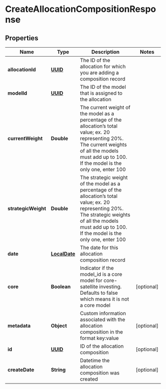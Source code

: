 
# CreateAllocationCompositionResponse

## Properties
Name | Type | Description | Notes
------------ | ------------- | ------------- | -------------
**allocationId** | [**UUID**](UUID.md) | The ID of the allocation for which you are adding a composition record | 
**modelId** | [**UUID**](UUID.md) | The ID of the model that is assigned to the allocation | 
**currentWeight** | **Double** | The current weight of the model as a percentage of the allocation’s total value; ex. 20 representing 20%. The current weights of all the models must add up to 100. If the model is the only one, enter 100 | 
**strategicWeight** | **Double** | The strategic weight of the model as a percentage of the allocation’s total value; ex. 20 representing 20%. The strategic weights of all the models must add up to 100. If the model is the only one, enter 100 | 
**date** | [**LocalDate**](LocalDate.md) | The date for this allocation composition record | 
**core** | **Boolean** | Indicator if the model_id is a core model for core-satellite investing. Defaults to false which means it is not a core model |  [optional]
**metadata** | **Object** | Custom information associated with the allocation composition in the format key:value |  [optional]
**id** | [**UUID**](UUID.md) | ID of the allocation composition |  [optional]
**createDate** | **String** | Datetime the allocation composition was created |  [optional]



